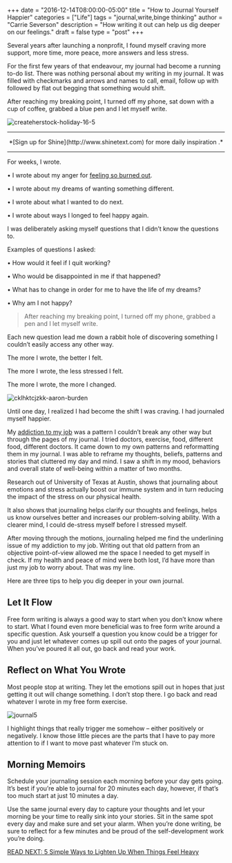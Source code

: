 +++
  date = "2016-12-14T08:00:00-05:00"
  title = "How to Journal Yourself Happier"
  categories = ["Life"]
  tags = "journal,write,binge thinking"
  author = "Carrie Severson"
  description = "How writing it out can help us dig deeper on our feelings."
  draft = false
  type = "post"
+++



<span class="dropcap">S</span>everal years after launching a nonprofit, I found myself craving more support, more time, more peace, more answers and less stress. 

For the first few years of that endeavour, my journal had become a running to-do list. There was nothing personal about my writing in my journal. It was filled with checkmarks and arrows and names to call, email, follow up with followed by flat out begging that something would shift. 

After reaching my breaking point, I turned off my phone, sat down with a cup of coffee, grabbed a blue pen and I let myself write. 

![createherstock-holiday-16-5](//images.contentful.com/awpxl2koull4/1TVLT5AQYkSSMsaWesIkQs/f2cf67f57d8dcaf7de8a96943933c926/createherstock-holiday-16-5.jpg)

---

<center>*[Sign up for Shine](http://www.shinetext.com) for more daily inspiration .* </center>

---

For weeks, I wrote. 

•   I wrote about my anger for [feeling so burned out](http://advice.shinetext.com/articles/10-ways-to-bounce-back-from-burnout/). 

•   I wrote about my dreams of wanting something different. 

•   I wrote about what I wanted to do next. 

•   I wrote about ways I longed to feel happy again. 

I was deliberately asking myself questions that I didn’t know the questions to. 

Examples of questions I asked: 

•	  How would it feel if I quit working? 

•	  Who would be disappointed in me if that happened? 

•	  What has to change in order for me to have the life of my dreams? 

•	  Why am I not happy? 

> After reaching my breaking point, I turned off my phone, grabbed a pen and I let myself write. 


Each new question lead me down a rabbit hole of discovering something I couldn’t easily access any other way. 

The more I wrote, the better I felt.

The more I wrote, the less stressed I felt.

The more I wrote, the more I changed. 

![cklhktcjzkk-aaron-burden](//images.contentful.com/awpxl2koull4/2CZUkKgFhmOUwUso0s62uA/f62e235e8a07c4460fdba784f6b196ca/cklhktcjzkk-aaron-burden.jpg)

Until one day, I realized I had become the shift I was craving. I had journaled myself happier. 

My [addiction to my job](http://advice.shinetext.com/articles/5-ways-to-sober-up-from-your-busy-ness-addiction/) was a pattern I couldn’t break any other way but through the pages of my journal. I tried doctors, exercise, food, different food, different doctors. It came down to my own patterns and reformatting them in my journal. I was able to reframe my thoughts, beliefs, patterns and stories that cluttered my day and mind. I saw a shift in my mood, behaviors and overall state of well-being within a matter of two months. 

Research out of University of Texas at Austin, shows that journaling about emotions and stress actually boost our immune system and in turn reducing the impact of the stress on our physical health. 

It also shows that journaling helps clarify our thoughts and feelings, helps us know ourselves better and increases our problem-solving ability. With a clearer mind, I could de-stress myself before I stressed myself. 

After moving through the motions, journaling helped me find the underlining issue of my addiction to my job. Writing out that old pattern from an objective point-of-view allowed me the space I needed to get myself in check. If my health and peace of mind were both lost, I’d have more than just my job to worry about. That was my line. 

Here are three tips to help you dig deeper in your own journal. 

## Let It Flow
Free form writing is always a good way to start when you don’t know where to start. What I found even more beneficial was to free form write around a specific question. Ask yourself a question you know could be a trigger for you and just let whatever comes up spill out onto the pages of your journal. When you’ve poured it all out, go back and read your work. 

## Reflect on What You Wrote
Most people stop at writing. They let the emotions spill out in hopes that just getting it out will change something. I don’t stop there. I go back and read whatever I wrote in my free form exercise. 

![journal5](//images.contentful.com/awpxl2koull4/5kbpzxVeRqskGu6ueacEqc/86d5ceae4a8d2d01275d52d32b14adf1/journal5.jpeg)

I highlight things that really trigger me somehow – either positively or negatively. I know those little pieces are the parts that I have to pay more attention to if I want to move past whatever I’m stuck on. 

## Morning Memoirs 
Schedule your journaling session each morning before your day gets going. It’s best if you’re able to journal for 20 minutes each day, however, if that’s too much start at just 10 minutes a day. 

Use the same journal every day to capture your thoughts and let your morning be your time to really sink into your stories. Sit in the same spot every day and make sure and set your alarm. When you’re done writing, be sure to reflect for a few minutes and be proud of the self-development work you’re doing. 

[READ NEXT: 5 Simple Ways to Lighten Up When Things Feel Heavy
](http://advice.shinetext.com/articles/5-simple-ways-to-lighten-up-laughter-heavy/)

<div class="pubexchange_module" id="pubexchange_below_content" data-pubexchange-module-id="2323"></div>

<script>(function(w, d, s, id) {
  w.PUBX=w.PUBX || {pub: "shine_text", discover: false, lazy: true};
  var js, pjs = d.getElementsByTagName(s)[0];
  if (d.getElementById(id)) return;
  js = d.createElement(s); js.id = id; js.async = true;
  js.src = "//main.pubexchange.com/loader.min.js";
  pjs.parentNode.insertBefore(js, pjs);
}(window, document, "script", "pubexchange-jssdk"));</script>

